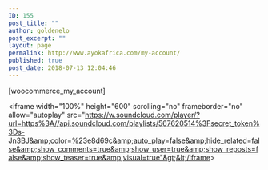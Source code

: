 ```yaml
---
ID: 155
post_title: ""
author: goldenelo
post_excerpt: ""
layout: page
permalink: http://www.ayokafrica.com/my-account/
published: true
post_date: 2018-07-13 12:04:46
---
```

[woocommerce_my_account]

&lt;iframe width="100%" height="600" scrolling="no" frameborder="no" allow="autoplay" src="https://w.soundcloud.com/player/?url=https%3A//api.soundcloud.com/playlists/567620514%3Fsecret_token%3Ds-Jn3BJ&amp;color=%23e8d69c&amp;auto_play=false&amp;hide_related=false&amp;show_comments=true&amp;show_user=true&amp;show_reposts=false&amp;show_teaser=true&amp;visual=true"&gt;&lt;/iframe&gt;
